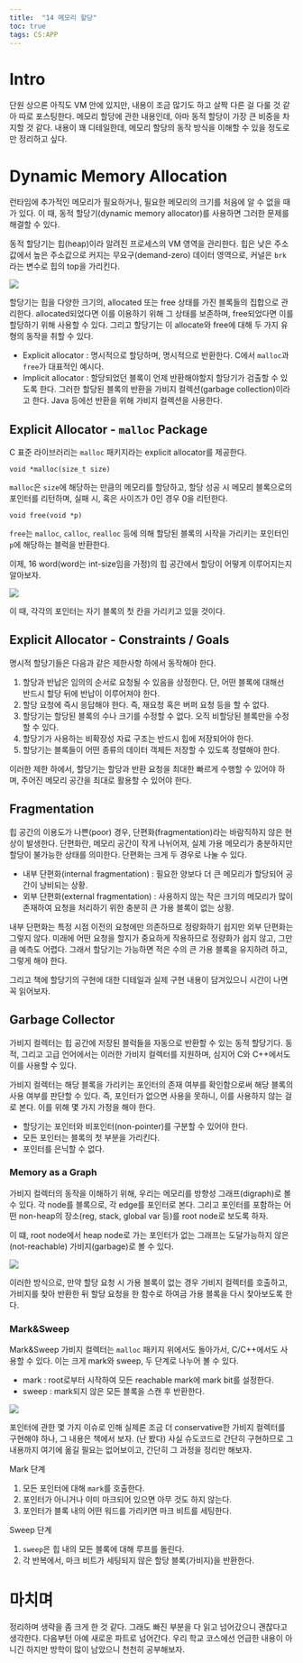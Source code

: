 ```yaml
---
title:  "14 메모리 할당"
toc: true
tags: CS:APP
---
```


# Intro
단원 상으론 아직도 VM 안에 있지만, 내용이 조금 많기도 하고 살짝 다른 걸 다룰 것 같아 따로 포스팅한다. 메모리 할당에 관한 내용인데, 아마 동적 할당이 가장 큰 비중을 차지할 것 같다. 내용이 꽤 디테일한데, 메모리 할당의 동작 방식을 이해할 수 있을 정도로만 정리하고 싶다.


# Dynamic Memory Allocation
런타임에 추가적인 메모리가 필요하거나, 필요한 메모리의 크기를 처음에 알 수 없을 때가 있다. 이 때, 동적 할당기(dynamic memory allocator)를 사용하면 그러한 문제를 해결할 수 있다.

동적 할당기는 힙(heap)이라 알려진 프로세스의 VM 영역을 관리한다. 힙은 낮은 주소값에서 높은 주소값으로 커지는 무요구(demand-zero) 데이터 영역으로, 커널은 `brk`라는 변수로 힙의 top을 가리킨다.

![](/imgs/csapp/72.png)

할당기는 힙을 다양한 크기의, allocated 또는 free 상태를 가진 블록들의 집합으로 관리한다. allocated되었다면 이를 이용하기 위해 그 상태를 보존하며, free되었다면 이를 할당하기 위해 사용할 수 있다. 그리고 할당기는 이 allocate와 free에 대해 두 가지 유형의 동작을 취할 수 있다.

- Explicit allocator : 명시적으로 할당하며, 명시적으로 반환한다. C에서 `malloc`과 `free`가 대표적인 예시다.
- Implicit allocator : 할당되었던 블록이 언제 반환해야할지 할당기가 검출할 수 있도록 한다. 그러한 할당된 블록의 반환을 가비지 컬렉션(garbage collection)이라고 한다. Java 등에선 반환을 위해 가비지 컬렉션을 사용한다.

## Explicit Allocator - `malloc` Package
C 표준 라이브러리는 `malloc` 패키지라는 explicit allocator를 제공한다.

    void *malloc(size_t size)
    
`malloc`은 `size`에 해당하는 만큼의 메모리를 할당하고, 할당 성공 시 메모리 블록으로의 포인터를 리턴하며, 실패 시, 혹은 사이즈가 0인 경우 0을 리턴한다. 

    void free(void *p)

`free`는 `malloc`, `calloc`, `realloc` 등에 의해 할당된 블록의 시작을 가리키는 포인터인 `p`에 해당하는 블럭을 반환한다.

이제, 16 word(word는 int-size임을 가정)의 힙 공간에서 할당이 어떻게 이루어지는지 알아보자.

![](/imgs/csapp/73.png)

이 때, 각각의 포인터는 자기 블록의 첫 칸을 가리키고 있을 것이다.

## Explicit Allocator - Constraints / Goals
명시적 할당기들은 다음과 같은 제한사항 하에서 동작해야 한다.

1. 할당과 반납은 임의의 순서로 요청될 수 있음을 상정한다. 단, 어떤 블록에 대해선 반드시 할당 뒤에 반납이 이루어져야 한다.
2. 할당 요청에 즉시 응답해야 한다. 즉, 재요청 혹은 버퍼 요청 등을 할 수 없다.
3. 할당기는 할당된 블록의 수나 크기를 수정할 수 없다. 오직 비할당된 블록만을 수정할 수 있다.
4. 할당기가 사용하는 비확장성 자료 구조는 반드시 힙에 저장되어야 한다.
5. 할당기는 블록들이 어떤 종류의 데이터 객체든 저장할 수 있도록 정렬해야 한다.

이러한 제한 하에서, 할당기는 할당과 반환 요청을 최대한 빠르게 수행할 수 있어야 하며, 주어진 메모리 공간을 최대로 활용할 수 있어야 한다.

## Fragmentation
힙 공간의 이용도가 나쁜(poor) 경우, 단편화(fragmentation)라는 바람직하지 않은 현상이 발생한다. 단편화란, 메모리 공간이 작게 나뉘어져, 실제 가용 메모리가 충분하지만 할당이 불가능한 상태를 의미한다. 단편화는 크게 두 경우로 나눌 수 있다.

- 내부 단편화(internal fragmentation) : 필요한 양보다 더 큰 메모리가 할당되어 공간이 낭비되는 상황.
- 외부 단편화(external fragmentation) : 사용하지 않는 작은 크기의 메모리가 많이 존재하여 요청을 처리하기 위한 충분히 큰 가용 블록이 없는 상황.

내부 단편화는 특정 시점 이전의 요청에만 의존하므로 정량화하기 쉽지만 외부 단편화는 그렇지 않다. 미래에 어떤 요청을 할지가 중요하게 작용하므로 정량화가 쉽지 않고, 그만큼 예측도 어렵다. 그래서 할당기는 가능하면 적은 수의 큰 가용 블록을 유지하려 하고, 그렇게 해야 한다.

그리고 책에 할당기의 구현에 대한 디테일과 실제 구현 내용이 담겨있으니 시간이 나면 꼭 읽어보자.


## Garbage Collector
가비지 컬렉터는 힙 공간에 저장된 블럭들을 자동으로 반환할 수 있는 동적 할당기다. 동적, 그리고 고급 언어에서는 이러한 가비지 컬렉터를 지원하며, 심지어 C와 C++에서도 이를 사용할 수 있다. 

가비지 컬렉터는 해당 블록을 가리키는 포인터의 존재 여부를 확인함으로써 해당 블록의 사용 여부를 판단할 수 있다. 즉, 포인터가 없으면 사용을 못하니, 이를 사용하지 않는 걸로 본다. 이를 위해 몇 가지 가정을 해야 한다.

- 할당기는 포인터와 비포인터(non-pointer)를 구분할 수 있어야 한다.
- 모든 포인터는 블록의 첫 부분을 가리킨다.
- 포인터를 은닉할 수 없다.

### Memory as a Graph
가비지 컬렉터의 동작을 이해하기 위해, 우리는 메모리를 방향성 그래프(digraph)로 볼 수 있다. 각 node를 블록으로, 각 edge를 포인터로 본다. 그리고 포인터를 포함하는 어떤 non-heap의 장소(reg, stack, global var 등)를 root node로 보도록 하자. 

이 떄, root node에서 heap node로 가는 포인터가 없는 그래프는 도달가능하지 않은(not-reachable) 가비지(garbage)로 볼 수 있다.

![](/imgs/csapp/74.png)

이러한 방식으로, 만약 할당 요청 시 가용 블록이 없는 경우 가비지 컬렉터를 호출하고, 가비지를 찾아 반환한 뒤 할당 요청을 한 함수로 하여금 가용 블록을 다시 찾아보도록 한다. 

### Mark&Sweep
Mark&Sweep 가비지 컬렉터는 `malloc` 패키지 위에서도 돌아가서, C/C++에서도 사용할 수 있다. 이는 크게 mark와 sweep, 두 단계로 나누어 볼 수 있다.

- mark : root로부터 시작하여 모든 reachable mark에 mark bit를 설정한다.
- sweep : mark되지 않은 모든 블록을 스캔 후 반환한다.

![](/imgs/csapp/75.png)

포인터에 관한 몇 가지 이슈로 인해 실제론 조금 더 conservative한 가비지 컬렉터를 구현해야 하나, 그 내용은 책에서 보자. (난 봤다) 사실 슈도코드로 간단히 구현하므로 그 내용까지 여기에 옮길 필요는 없어보이고, 간단히 그 과정을 정리만 해보자.

Mark 단계

1. 모든 포인터에 대해 `mark`를 호출한다.
2. 포인터가 아니거나 이미 마크되어 있으면 아무 것도 하지 않는다.
3. 포인터가 블록 내의 어떤 워드를 가리키면 마크 비트를 세팅한다.

Sweep 단계

1. `sweep`은 힙 내의 모든 블록에 대해 루프를 돌린다.
2. 각 반복에서, 마크 비트가 세팅되지 않은 할당 블록(가비지)을 반환한다.


# 마치며
정리하며 생략을 좀 크게 한 것 같다. 그래도 빠진 부분을 다 읽고 넘어갔으니 괜찮다고 생각한다. 다음부턴 아예 새로운 파트로 넘어간다. 우리 학교 코스에선 언급한 내용이 아니긴 하지만 방학이 많이 남았으니 천천히 공부해보자.
